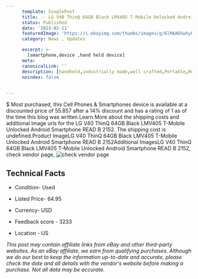 ```yaml
---
      template: SinglePost
      title: -- LG V40 ThinQ 64GB Black LMV405 T-Mobile Unlocked Android Smartphone READ B 2152
      status: Published
      date: '2023-02-11'
      featuredImage: 'https://i.ebayimg.com/thumbs/images/g/6lMAAOSwhyFj5Egi/s-l225.jpg'
      category: News , Updates

      excerpt: >-
        [smartphone,device ,hand held device]
      meta:
      canonicalLink: ''
      description: [handheld,industrially made,well crafted,Portable,Mobile,Compact,Convenient,Lightweight,Maneuverable,Man-portable,Miniature,Carriable,Hand-held,Light,Holdable,Transportable,Mobile device,Pocket-sized,On-the-go,Wireless,Cordless,Compact size,Convenient size, smartphone,device ,hand held device]
      noindex: false

        
---
```

$
    Most purchased, this Cell Phones & Smartphones device is available at a discounted price of 55.857 after a 14% discount and has a rating of 1 as of the time this blog was written.Learn More about the shipping costs and additional image urls for the LG V40 ThinQ 64GB Black LMV405 T-Mobile Unlocked Android Smartphone READ B 2152. The shipping cost is undefined.Product ImageLG V40 ThinQ 64GB Black LMV405 T-Mobile Unlocked Android Smartphone READ B 2152Additional ImagesLG V40 ThinQ 64GB Black LMV405 T-Mobile Unlocked Android Smartphone READ B 2152, check vendor page, ![check vendor page](https://origin-galleryplus.ebayimg.com/ws/web/185769636464_2_0_1/225x225.jpg,https://origin-galleryplus.ebayimg.com/ws/web/185769636464_3_0_1/225x225.jpg,https://origin-galleryplus.ebayimg.com/ws/web/185769636464_4_0_1/225x225.jpg,https://origin-galleryplus.ebayimg.com/ws/web/185769636464_5_0_1/225x225.jpg,https://origin-galleryplus.ebayimg.com/ws/web/185769636464_6_0_1/225x225.jpg,https://origin-galleryplus.ebayimg.com/ws/web/185769636464_7_0_1/225x225.jpg,https://origin-galleryplus.ebayimg.com/ws/web/185769636464_8_0_1/225x225.jpg,https://origin-galleryplus.ebayimg.com/ws/web/185769636464_9_0_1/225x225.jpg,https://origin-galleryplus.ebayimg.com/ws/web/185769636464_10_0_1/225x225.jpg,https://origin-galleryplus.ebayimg.com/ws/web/185769636464_11_0_1/225x225.jpg)
    
    

 ## Technical Facts 



     
      

 - Condition- Used 


      

 - Listed Price- 64.95 


      

 - Currency- USD 


      

 - Feedback score - 3233 


      

 - Location - US 


      
      

 *_This post may contain affiliate links from eBay and other third-party websites. As an eBay affiliate, we earn from qualifying purchases. Although we do our best to keep the information up-to-date and accurate, please check the date and all details with the vendor's website before making a purchase. Not all data may be accurate._*



    
    
    
    
    